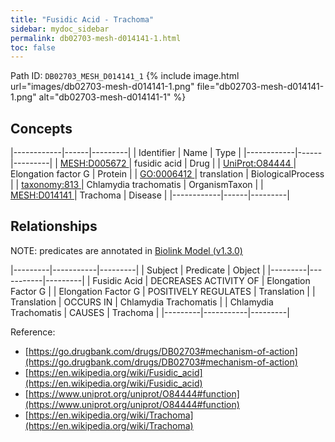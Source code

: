 ```yaml
---
title: "Fusidic Acid - Trachoma"
sidebar: mydoc_sidebar
permalink: db02703-mesh-d014141-1.html
toc: false 
---
```



Path ID: `DB02703_MESH_D014141_1`
{% include image.html url="images/db02703-mesh-d014141-1.png" file="db02703-mesh-d014141-1.png" alt="db02703-mesh-d014141-1" %}

## Concepts

|------------|------|---------|
| Identifier | Name | Type    |
|------------|------|---------|
| <a href="https://identifiers.org/MESH:D005672">MESH:D005672 </a> | fusidic acid | Drug |
| <a href="https://identifiers.org/UniProt:O84444">UniProt:O84444 </a> | Elongation factor G | Protein |
| <a href="https://identifiers.org/GO:0006412">GO:0006412 </a> | translation | BiologicalProcess |
| <a href="https://identifiers.org/taxonomy:813">taxonomy:813 </a> | Chlamydia trachomatis | OrganismTaxon |
| <a href="https://identifiers.org/MESH:D014141">MESH:D014141 </a> | Trachoma | Disease |
|------------|------|---------|

## Relationships


NOTE: predicates are annotated in <a href="https://github.com/biolink/biolink-model/releases/tag/v1.3.0">Biolink Model (v1.3.0)</a>

|---------|-----------|---------|
| Subject | Predicate | Object  |
|---------|-----------|---------|
| Fusidic Acid | DECREASES ACTIVITY OF | Elongation Factor G |
| Elongation Factor G | POSITIVELY REGULATES | Translation |
| Translation | OCCURS IN | Chlamydia Trachomatis |
| Chlamydia Trachomatis | CAUSES | Trachoma |
|---------|-----------|---------|

Reference: 
  - [https://go.drugbank.com/drugs/DB02703#mechanism-of-action](https://go.drugbank.com/drugs/DB02703#mechanism-of-action)
  - [https://en.wikipedia.org/wiki/Fusidic_acid](https://en.wikipedia.org/wiki/Fusidic_acid)
  - [https://www.uniprot.org/uniprot/O84444#function](https://www.uniprot.org/uniprot/O84444#function)
  - [https://en.wikipedia.org/wiki/Trachoma](https://en.wikipedia.org/wiki/Trachoma)
